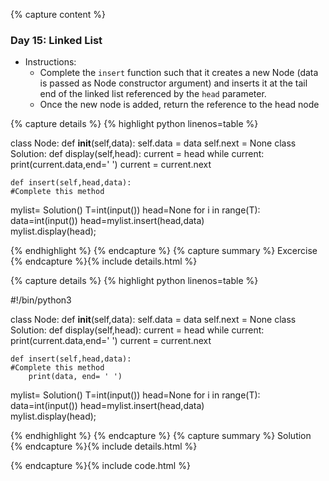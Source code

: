 {% capture content %}
### Day 15: Linked List 
- Instructions:
    - Complete the `insert` function such that it creates a new Node (data is passed as Node constructor argument) and inserts it at the tail end of the linked list referenced by the `head` parameter.
    - Once the new node is added, return the reference to the head node

{% capture details %}
{% highlight python linenos=table %}

class Node:
    def __init__(self,data):
        self.data = data
        self.next = None 
class Solution: 
    def display(self,head):
        current = head
        while current:
            print(current.data,end=' ')
            current = current.next

    def insert(self,head,data): 
    #Complete this method

mylist= Solution()
T=int(input())
head=None
for i in range(T):
    data=int(input())
    head=mylist.insert(head,data)    
mylist.display(head);  

{% endhighlight %}
{% endcapture %}
{% capture summary %} 
Excercise
{% endcapture %}{% include details.html %}

{% capture details %}
{% highlight python linenos=table %}

#!/bin/python3

class Node:
    def __init__(self,data):
        self.data = data
        self.next = None 
class Solution: 
    def display(self,head):
        current = head
        while current:
            print(current.data,end=' ')
            current = current.next

    def insert(self,head,data): 
    #Complete this method
        print(data, end= ' ')

mylist= Solution()
T=int(input())
head=None
for i in range(T):
    data=int(input())
    head=mylist.insert(head,data)    
mylist.display(head);

{% endhighlight %}
{% endcapture %}
{% capture summary %} 
Solution
{% endcapture %}{% include details.html %}

{% endcapture %}{% include code.html %}